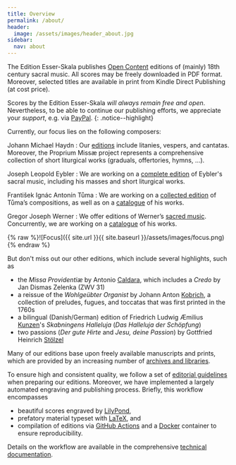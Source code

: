 ```yaml
---
title: Overview
permalink: /about/
header:
  image: /assets/images/header_about.jpg
sidebar:
  nav: about
---
```


The Edition Esser-Skala publishes [Open Content](https://opendefinition.org/od) editions of (mainly) 18th century sacral music. All scores may be freely downloaded in PDF format. Moreover, selected titles are available in print from Kindle Direct Publishing (at cost price).

Scores by the Edition Esser-Skala *will always remain free and open*. Nevertheless, to be able to continue our publishing efforts, we appreciate your *support*, e.g. via [PayPal](https://paypal.me/esserskala).
{: .notice--highlight}

Currently, our focus lies on the following composers:

Johann Michael Haydn
: Our [editions](/scores/johann-michael-haydn) include litanies, vespers, and cantatas. Moreover, the Proprium Missæ project represents a comprehensive collection of short liturgical works (graduals, offertories, hymns, …).

Joseph Leopold Eybler
: We are working on a [complete edition](/scores/joseph-leopold-edler-von-eybler) of Eybler's sacral music, including his masses and short liturgical works.

František Ignác Antonín Tůma
: We are working on a [collected edition](/scores/frantisek-ignac-antonin-tuma) of Tůma’s compositions, as well as on a [catalogue](http://tumw.esser-skala.at) of his works.

Gregor Joseph Werner
: We offer editions of Werner’s [sacred music](/scores/gregor-joseph-werner). Concurrently, we are working on a [catalogue](https://www.gregor-joseph-werner.at) of his works.

{% raw %}![Focus]({{ site.url }}{{ site.baseurl }}/assets/images/focus.png){% endraw %}

But don't miss out our other editions, which include several highlights, such as

- the *Missa Providentiæ* by Antonio [Caldara](/scores/antonio-caldara), which includes a *Credo* by Jan Dismas Zelenka (ZWV 31)
- a reissue of the *Wohlgeübter Organist* by Johann Anton [Kobrich](/scores/johann-anton-kobrich), a collection of preludes, fugues, and toccatas that was first printed in the 1760s
- a bilingual (Danish/German) edition of Friedrich Ludwig Æmilius [Kunzen](/scores/friedrich-ludwig-aemilius-kunzen)'s *Skabningens Halleluja* (*Das Halleluja der Schöpfung*)
- two passions (*Der gute Hirte* and *Jesu, deine Passion*) by Gottfried Heinrich [Stölzel](/scores/gottfried-heinrich-stoelzel)

Many of our editions base upon freely available manuscripts and prints, which are provided by an increasing number of [archives and libraries](sources-for-digital-versions).

To ensure high and consistent quality, we follow a set of [editorial guidelines](editorial-guidelines) when preparing our editions. Moreover, we have implemented a largely automated engraving and publishing process. Briefly, this workflow encompasses
- beautiful scores engraved by [LilyPond](https://lilypond.org),
- prefatory material typeset with [LaTeX](https://www.latex-project.org/), and
- compilation of editions via [GitHub Actions](https://github.com/features/actions) and a [Docker](https://www.docker.com/) container to ensure reproducibility.

Details on the workflow are available in the comprehensive [technical documentation](technical-documentation).

